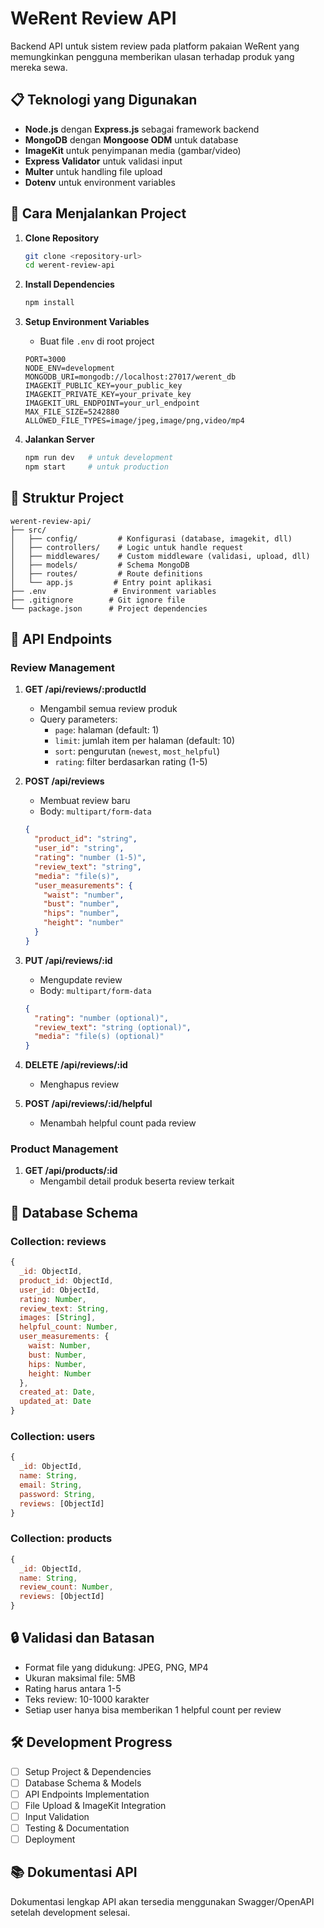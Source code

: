 # WeRent Review API

Backend API untuk sistem review pada platform pakaian WeRent yang memungkinkan pengguna memberikan ulasan terhadap produk yang mereka sewa.

## 📋 Teknologi yang Digunakan

- **Node.js** dengan **Express.js** sebagai framework backend
- **MongoDB** dengan **Mongoose ODM** untuk database
- **ImageKit** untuk penyimpanan media (gambar/video)
- **Express Validator** untuk validasi input
- **Multer** untuk handling file upload
- **Dotenv** untuk environment variables

## 🚀 Cara Menjalankan Project

1. **Clone Repository**
   ```bash
   git clone <repository-url>
   cd werent-review-api
   ```

2. **Install Dependencies**
   ```bash
   npm install
   ```

3. **Setup Environment Variables**
   - Buat file `.env` di root project
   ```env
   PORT=3000
   NODE_ENV=development
   MONGODB_URI=mongodb://localhost:27017/werent_db
   IMAGEKIT_PUBLIC_KEY=your_public_key
   IMAGEKIT_PRIVATE_KEY=your_private_key
   IMAGEKIT_URL_ENDPOINT=your_url_endpoint
   MAX_FILE_SIZE=5242880
   ALLOWED_FILE_TYPES=image/jpeg,image/png,video/mp4
   ```

4. **Jalankan Server**
   ```bash
   npm run dev   # untuk development
   npm start     # untuk production
   ```

## 📁 Struktur Project

```
werent-review-api/
├── src/
│   ├── config/         # Konfigurasi (database, imagekit, dll)
│   ├── controllers/    # Logic untuk handle request
│   ├── middlewares/    # Custom middleware (validasi, upload, dll)
│   ├── models/         # Schema MongoDB
│   ├── routes/         # Route definitions
│   └── app.js         # Entry point aplikasi
├── .env               # Environment variables
├── .gitignore        # Git ignore file
└── package.json      # Project dependencies
```

## 📌 API Endpoints

### Review Management

1. **GET /api/reviews/:productId**
   - Mengambil semua review produk
   - Query parameters:
     - `page`: halaman (default: 1)
     - `limit`: jumlah item per halaman (default: 10)
     - `sort`: pengurutan (`newest`, `most_helpful`)
     - `rating`: filter berdasarkan rating (1-5)

2. **POST /api/reviews**
   - Membuat review baru
   - Body: `multipart/form-data`
   ```json
   {
     "product_id": "string",
     "user_id": "string",
     "rating": "number (1-5)",
     "review_text": "string",
     "media": "file(s)",
     "user_measurements": {
       "waist": "number",
       "bust": "number",
       "hips": "number",
       "height": "number"
     }
   }
   ```

3. **PUT /api/reviews/:id**
   - Mengupdate review
   - Body: `multipart/form-data`
   ```json
   {
     "rating": "number (optional)",
     "review_text": "string (optional)",
     "media": "file(s) (optional)"
   }
   ```

4. **DELETE /api/reviews/:id**
   - Menghapus review

5. **POST /api/reviews/:id/helpful**
   - Menambah helpful count pada review

### Product Management

1. **GET /api/products/:id**
   - Mengambil detail produk beserta review terkait

## 📝 Database Schema

### Collection: reviews
```javascript
{
  _id: ObjectId,
  product_id: ObjectId,
  user_id: ObjectId,
  rating: Number,
  review_text: String,
  images: [String],
  helpful_count: Number,
  user_measurements: {
    waist: Number,
    bust: Number,
    hips: Number,
    height: Number
  },
  created_at: Date,
  updated_at: Date
}
```

### Collection: users
```javascript
{
  _id: ObjectId,
  name: String,
  email: String,
  password: String,
  reviews: [ObjectId]
}
```

### Collection: products
```javascript
{
  _id: ObjectId,
  name: String,
  review_count: Number,
  reviews: [ObjectId]
}
```

## 🔒 Validasi dan Batasan

- Format file yang didukung: JPEG, PNG, MP4
- Ukuran maksimal file: 5MB
- Rating harus antara 1-5
- Teks review: 10-1000 karakter
- Setiap user hanya bisa memberikan 1 helpful count per review

## 🛠️ Development Progress

- [ ] Setup Project & Dependencies
- [ ] Database Schema & Models
- [ ] API Endpoints Implementation
- [ ] File Upload & ImageKit Integration
- [ ] Input Validation
- [ ] Testing & Documentation
- [ ] Deployment

## 📚 Dokumentasi API

Dokumentasi lengkap API akan tersedia menggunakan Swagger/OpenAPI setelah development selesai.
